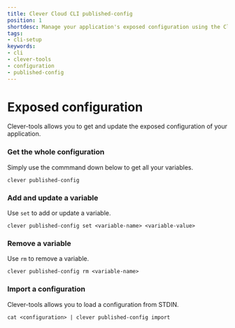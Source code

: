 ```yaml
---
title: Clever Cloud CLI published-config
position: 1
shortdesc: Manage your application's exposed configuration using the Clever Cloud CLI tool
tags:
- cli-setup
keywords:
- cli
- clever-tools
- configuration
- published-config
---
```


# Exposed configuration

Clever-tools allows you to get and update the exposed configuration of your application.

### Get the whole configuration

Simply use the commmand down below to get all your variables.

    clever published-config

### Add and update a variable

Use `set` to add or update a variable.

    clever published-config set <variable-name> <variable-value>

### Remove a variable

Use `rm` to remove a variable.

    clever published-config rm <variable-name>

### Import a configuration

Clever-tools allows you to load a configuration from STDIN.

    cat <configuration> | clever published-config import
